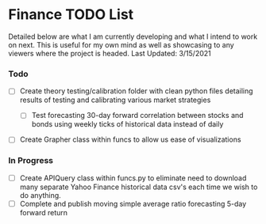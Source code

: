 # Finance TODO List

Detailed below are what I am currently developing and what I intend to work on next. 
This is useful for my own mind as well as showcasing to any viewers where the project is headed.
Last Updated: 3/15/2021

### Todo

- [ ] Create theory testing/calibration folder with clean python files detailing results of testing and calibrating various market strategies
  - [ ] Test forecasting 30-day forward correlation between stocks and bonds using weekly ticks of historical data instead of daily
- [ ] Create Grapher class within funcs to allow us ease of visualizations


### In Progress

- [ ] Create APIQuery class within funcs.py to eliminate need to download many separate Yahoo Finance historical data csv's each time we wish to do anything.  
- [ ] Complete and publish moving simple average ratio forecasting 5-day forward return
